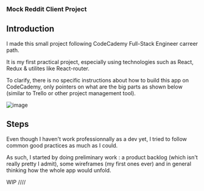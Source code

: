 ### Mock Reddit Client Project 

## Introduction

I made this small project following CodeCademy Full-Stack Engineer carreer path. 

It is my first practical project, especially using technologies such as React, Redux & utilites like React-router.

To clarify, there is no specific instructions about how to build this app on CodeCademy, only pointers on what are the big parts as shown below (similar to Trello or other project management tool).

![image](https://github.com/YannickSendrey/MockRedditClient/assets/114011600/6d234a33-62cf-4a7f-b72a-b77938c01341)

## Steps 

Even though I haven't work professionnally as a dev yet, I tried to follow common good practices as much as I could. 

As such, I started by doing preliminary work :  a product backlog (which isn't really pretty I admit), some wireframes (my first ones ever) and in general thinking how the whole app would unfold.





WIP ////
